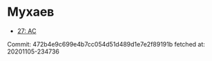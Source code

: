 # Мухаев
- [27: AC](27.md)

Commit: 472b4e9c699e4b7cc054d51d489d1e7e2f89191b
 fetched at: 20201105-234736
